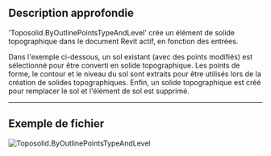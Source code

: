 ## Description approfondie
'Toposolid.ByOutlinePointsTypeAndLevel' crée un élément de solide topographique dans le document Revit actif, en fonction des entrées.

Dans l'exemple ci-dessous, un sol existant (avec des points modifiés) est sélectionné pour être converti en solide topographique. Les points de forme, le contour et le niveau du sol sont extraits pour être utilisés lors de la création de solides topographiques. Enfin, un solide topographique est créé pour remplacer le sol et l'élément de sol est supprimé.
___
## Exemple de fichier

![Toposolid.ByOutlinePointsTypeAndLevel](./Revit.Elements.Toposolid.ByOutlinePointsTypeAndLevel_img.jpg)
